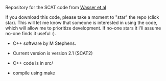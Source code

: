 Repository for the SCAT code from [Wasser et al](http://www.pnas.org/content/104/10/4228.full)

If you download this code, please take a moment to "star" the repo (click star).
This will let me know that someone is interested in using the code, which will allow me
to prioritize development. If no-one stars it I'll assume no-one finds it useful :).

- C++ software by M Stephens.

- Current version is version 2.1 (SCAT2)

- C++ code is in src/ 

- compile using make
